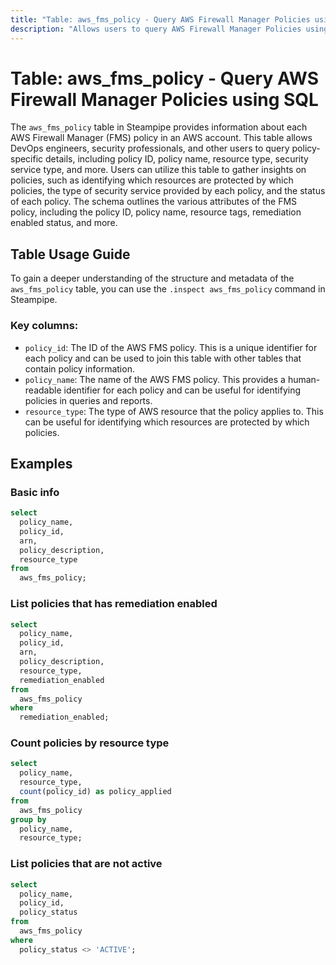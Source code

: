 ```yaml
---
title: "Table: aws_fms_policy - Query AWS Firewall Manager Policies using SQL"
description: "Allows users to query AWS Firewall Manager Policies using SQL. This table provides information about each AWS Firewall Manager (FMS) policy in an AWS account. It can be used to gain insights into policy details such as the policy name, ID, resource type, security service type, and more."
---
```


# Table: aws_fms_policy - Query AWS Firewall Manager Policies using SQL

The `aws_fms_policy` table in Steampipe provides information about each AWS Firewall Manager (FMS) policy in an AWS account. This table allows DevOps engineers, security professionals, and other users to query policy-specific details, including policy ID, policy name, resource type, security service type, and more. Users can utilize this table to gather insights on policies, such as identifying which resources are protected by which policies, the type of security service provided by each policy, and the status of each policy. The schema outlines the various attributes of the FMS policy, including the policy ID, policy name, resource tags, remediation enabled status, and more.

## Table Usage Guide

To gain a deeper understanding of the structure and metadata of the `aws_fms_policy` table, you can use the `.inspect aws_fms_policy` command in Steampipe.

### Key columns:

- `policy_id`: The ID of the AWS FMS policy. This is a unique identifier for each policy and can be used to join this table with other tables that contain policy information.
- `policy_name`: The name of the AWS FMS policy. This provides a human-readable identifier for each policy and can be useful for identifying policies in queries and reports.
- `resource_type`: The type of AWS resource that the policy applies to. This can be useful for identifying which resources are protected by which policies.

## Examples

### Basic info

```sql
select
  policy_name,
  policy_id,
  arn,
  policy_description,
  resource_type
from
  aws_fms_policy;
```

### List policies that has remediation enabled

```sql
select
  policy_name,
  policy_id,
  arn,
  policy_description,
  resource_type,
  remediation_enabled
from
  aws_fms_policy
where
  remediation_enabled;
```

### Count policies by resource type

```sql
select
  policy_name,
  resource_type,
  count(policy_id) as policy_applied
from
  aws_fms_policy
group by
  policy_name,
  resource_type;
```

### List policies that are not active

```sql
select
  policy_name,
  policy_id,
  policy_status
from
  aws_fms_policy
where
  policy_status <> 'ACTIVE';
```